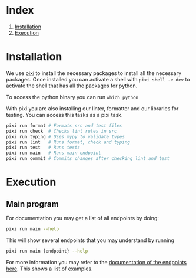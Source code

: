 # Index
1. [Installation](#installation)
1. [Execution](#execution)


# Installation
We use [pixi](https://pixi.sh/latest/#installation) to install 
the necessary packages to install all the necessary packages. Once 
installed you can activate a shell with 
`pixi shell -e dev`
to activate the shell that has all the packages for python. 


To access the python binary you can run `which python`

With pixi you are also installing our linter, formatter and our libraries
for testing. You can access this tasks as a pixi task. 
```bash
pixi run format # Formats src and test files
pixi run check  # Checks lint rules in src
pixi run typing # Uses mypy to validate types
pixi run lint   # Runs format, check and typing
pixi run test   # Runs tests
pixi run main   # Runs main endpoint
pixi run commit # Commits changes after checking lint and test
```

# Execution
## Main program
For documentation you may get a list of all endpoints by doing:
```bash
pixi run main --help
```
This will show several endpoints that you may understand by running

```bash
pixi run main {endpoint} --help
```

For more information you may refer to the 
[documentation of the endpoints here](http://localhost:8080/file?name=docs/query_generation/pipeline.md&ci=docs). This shows a list of examples. 
